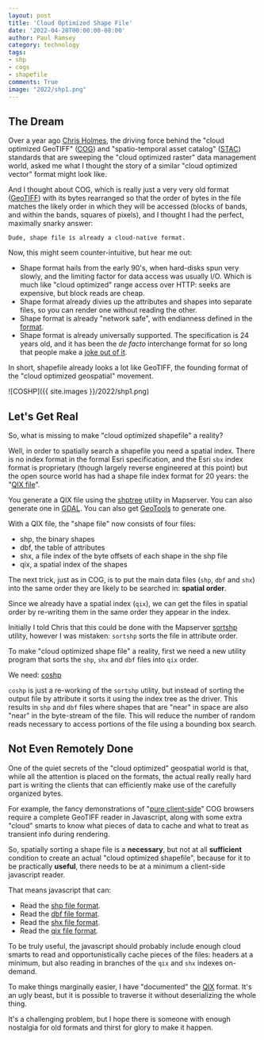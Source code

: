 ```yaml
---
layout: post
title: 'Cloud Optimized Shape File'
date: '2022-04-20T00:00:00-08:00'
author: Paul Ramsey
category: technology
tags:
- shp
- cogs
- shapefile
comments: True
image: "2022/shp1.png"
---
```


## The Dream

Over a year ago [Chris Holmes](https://twitter.com/opencholmes), the driving force behind the "cloud optimized GeoTIFF" ([COG](https://www.cogeo.org/)) and "spatio-temporal asset catalog" ([STAC](https://stacspec.org/)) standards that are sweeping the "cloud optimized raster" data management world, asked me what I thought the story of a similar "cloud optimized vector" format might look like.

And I thought about COG, which is really just a very very old format ([GeoTIFF](https://trac.osgeo.org/geotiff/)) with its bytes rearranged so that the order of bytes in the file matches the likely order in which they will be accessed (blocks of bands, and within the bands, squares of pixels), and I thought I had the perfect, maximally snarky answer:

    Dude, shape file is already a cloud-native format.

Now, this might seem counter-intuitive, but hear me out:

* Shape format hails from the early 90's, when hard-disks spun very slowly, and the limiting factor for data access was usually I/O. Which is much like "cloud optimized" range access over HTTP: seeks are expensive, but block reads are cheap.
* Shape format already divies up the attributes and shapes into separate files, so you can render one without reading the other.
* Shape format is already "network safe", with endianness defined in the [format](https://support.esri.com/en/white-paper/279).
* Shape format is already universally supported. The specification is 24 years old, and it has been the *de facto* interchange format for so long that people make a [joke out of it](https://twitter.com/shapefiIe).

In short, shapefile already looks a lot like GeoTIFF, the founding format of the "cloud optimized geospatial" movement.

![COSHP]({{ site.images }}/2022/shp1.png)


## Let's Get Real

So, what is missing to make "cloud optimized shapefile" a reality?

Well, in order to spatially search a shapefile you need a spatial index. There is no index format in the formal Esri specification, and the Esri `sbx` index format is proprietary (though largely reverse engineered at this point) but the open source world has had a shape file index format for 20 years: the "[QIX file](https://mapserver.gis.umn.edu/it/utilities/shptree.html)". 

You generate a QIX file using the [shptree](https://mapserver.gis.umn.edu/it/utilities/shptree.html) utility in Mapserver. You can also generate one in [GDAL](https://gdal.org/drivers/vector/shapefile.html#layer-creation-options). You can also get [GeoTools](https://docs.geotools.org/maintenance/userguide/library/data/shape.html) to generate one.

With a QIX file, the "shape file" now consists of four files:

* shp, the binary shapes
* dbf, the table of attributes
* shx, a file index of the byte offsets of each shape in the shp file
* qix, a spatial index of the shapes

The next trick, just as in COG, is to put the main data files (`shp`, `dbf` and `shx`) into the same order they are likely to be searched in: **spatial order**.

Since we already have a spatial index (`qix`), we can get the files in spatial order by re-writing them in the same order they appear in the index.

Initially I told Chris that this could be done with the Mapserver [sortshp](https://mapserver.org/utilities/sortshp.html) utility, however I was mistaken: `sortshp` sorts the file in attribute order.

To make "cloud optimized shape file" a reality, first we need a new utility program that sorts the `shp`, `shx` and `dbf` files into `qix` order. 

We need: [coshp](https://github.com/MapServer/MapServer/pull/6518)

`coshp` is just a re-working of the `sortshp` utility, but instead of sorting the output file by attribute it sorts it using the index tree as the driver. This results in `shp` and `dbf` files where shapes that are "near" in space are also "near" in the byte-stream of the file. This will reduce the number of random reads necessary to access portions of the file using a bounding box search.

## Not Even Remotely Done

One of the quiet secrets of the "cloud optimized" geospatial world is that, while all the attention is placed on the formats, the actual really really hard part is writing the clients that can efficiently make use of the carefully organized bytes.

For example, the fancy demonstrations of "[pure client-side](https://geotiffjs.github.io/cog-explorer/)" COG browsers require a complete GeoTIFF reader in Javascript, along with some extra "cloud" smarts to know what pieces of data to cache and what to treat as transient info during rendering. 

So, spatially sorting a shape file is a **necessary**, but not at all **sufficient** condition to create an actual "cloud optimized shapefile", because for it to be practically **useful**, there needs to be at a minimum a client-side javascript reader. 

That means javascript that can:

* Read the [shp file format](https://support.esri.com/en/white-paper/279).
* Read the [dbf file format](https://www.dbf2002.com/dbf-file-format.html).
* Read the [shx file format](https://support.esri.com/en/white-paper/279).
* Read the [qix file format](https://github.com/pramsey/mapserver/blob/main-coshp/coshp.md).

To be truly useful, the javascript should probably include enough cloud smarts to read and opportunistically cache pieces of the files: headers at a minimum, but also reading in branches of the `qix` and `shx` indexes on-demand.

To make things marginally easier, I have "documented" the [QIX](https://github.com/pramsey/mapserver/blob/main-coshp/coshp.md) format. It's an ugly beast, but it is possible to traverse it without deserializing the whole thing.

It's a challenging problem, but I hope there is someone with enough nostalgia for old formats and thirst for glory to make it happen. 

